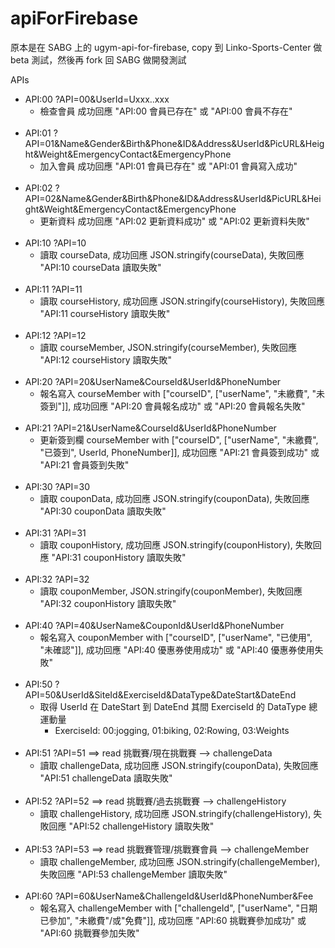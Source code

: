 # apiForFirebase
原本是在 SABG 上的 ugym-api-for-firebase, copy 到 Linko-Sports-Center 做 beta 測試，然後再 fork 回 SABG 做開發測試

APIs <br>
  * API:00 ?API=00&UserId=Uxxx..xxx 
    * 檢查會員 成功回應 "API:00 會員已存在" 或 "API:00 會員不存在" 
    <br>
  * API:01 ?API=01&Name&Gender&Birth&Phone&ID&Address&UserId&PicURL&Height&Weight&EmergencyContact&EmergencyPhone
    * 加入會員 成功回應 "API:01 會員已存在" 或 "API:01 會員寫入成功"
    <br>
  * API:02 ?API=02&Name&Gender&Birth&Phone&ID&Address&UserId&PicURL&Height&Weight&EmergencyContact&EmergencyPhone
    * 更新資料 成功回應 "API:02 更新資料成功" 或 "API:02 更新資料失敗" 
    <br>
  * API:10 ?API=10
    * 讀取 courseData, 成功回應 JSON.stringify(courseData), 失敗回應 "API:10 courseData 讀取失敗"
    <br>
  * API:11 ?API=11
    * 讀取 courseHistory, 成功回應 JSON.stringify(courseHistory), 失敗回應 "API:11 courseHistory 讀取失敗"
    <br>
  * API:12 ?API=12
    * 讀取 courseMember, JSON.stringify(courseMember), 失敗回應 "API:12 courseHistory 讀取失敗"
    <br>
  * API:20 ?API=20&UserName&CourseId&UserId&PhoneNumber
    * 報名寫入 courseMember with  ["courseID", ["userName", "未繳費", "未簽到"]], 成功回應 "API:20 會員報名成功" 或 "API:20 會員報名失敗"
    <br>
  * API:21 ?API=21&UserName&CourseId&UserId&PhoneNumber
    * 更新簽到欄 courseMember with  ["courseID", ["userName", "未繳費", "已簽到", UserId, PhoneNumber]], 成功回應 "API:21 會員簽到成功" 或 "API:21 會員簽到失敗"
    <br>
  * API:30 ?API=30
    * 讀取 couponData, 成功回應 JSON.stringify(couponData), 失敗回應 "API:30 couponData 讀取失敗"
    <br>
  * API:31 ?API=31
    * 讀取 couponHistory, 成功回應 JSON.stringify(couponHistory), 失敗回應 "API:31 couponHistory 讀取失敗"
    <br>
  * API:32 ?API=32
    * 讀取 couponMember, JSON.stringify(couponMember), 失敗回應 "API:32 couponHistory 讀取失敗"
    <br>
  * API:40 ?API=40&UserName&CouponId&UserId&PhoneNumber
    * 報名寫入 couponMember with  ["courseID", ["userName", "已使用", "未確認"]], 成功回應 "API:40 優惠券使用成功" 或 "API:40 優惠券使用失敗"
    <br>
  * API:50 ?API=50&UserId&SiteId&ExerciseId&DataType&DateStart&DateEnd
    * 取得 UserId 在 DateStart 到 DateEnd 其間 ExerciseId 的 DataType 總運動量
      * ExerciseId: 00:jogging, 01:biking, 02:Rowing, 03:Weights
    <br>
  * API:51 ?API=51 ==> read 挑戰賽/現在挑戰賽 --> challengeData
    * 讀取 challengeData, 成功回應 JSON.stringify(couponData), 失敗回應 "API:51 challengeData 讀取失敗"
    <br>
  * API:52 ?API=52 ==> read 挑戰賽/過去挑戰賽 --> challengeHistory
    * 讀取 challengeHistory, 成功回應 JSON.stringify(challengeHistory), 失敗回應 "API:52 challengeHistory 讀取失敗"
    <br>  
  * API:53 ?API=53 ==> read 挑戰賽管理/挑戰賽會員 --> challengeMember 
    * 讀取 challengeMember, 成功回應 JSON.stringify(challengeMember), 失敗回應 "API:53 challengeMember 讀取失敗"
    <br> 
  * API:60 ?API=60&UserName&ChallengeId&UserId&PhoneNumber&Fee
    * 報名寫入 challengeMember with  ["challengeId", ["userName", "日期 已參加", "未繳費"/或"免費"]], 成功回應 "API:60 挑戰賽參加成功" 或 "API:60 挑戰賽參加失敗"
    <br>    